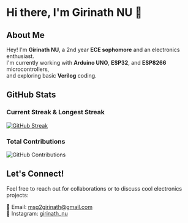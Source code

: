# Hi there, I'm Girinath NU 👋

## About Me

Hey! I'm **Girinath NU**, a 2nd year **ECE sophomore** and an electronics enthusiast.  
I'm currently working with **Arduino UNO**, **ESP32**, and **ESP8266** microcontrollers,  
and exploring basic **Verilog** coding.

## GitHub Stats

### Current Streak & Longest Streak

[![GitHub Streak](https://github-readme-streak-stats.herokuapp.com/?user=Girinath-NU&theme=dark&hide_border=false&border-radius=8)](https://github.com/Girinath-NU)

### Total Contributions

![GitHub Contributions](https://github-readme-stats.vercel.app/api?username=Girinath-NU&show_icons=true&theme=dark&count_private=true&hide_border=false&border_radius=8)

## Let's Connect!

Feel free to reach out for collaborations or to discuss cool electronics projects:

📧 Email: [msg2girinath@gmail.com](mailto:msg2girinath@gmail.com)  
📸 Instagram: [girinath_nu](https://www.instagram.com/girinath_nu?igsh=NDJyeGY0M3ZkYWJr)
